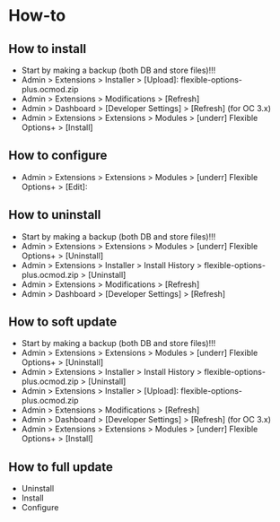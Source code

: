 # How-to

## How to install
* Start by making a backup (both DB and store files)!!!
* Admin > Extensions > Installer > [Upload]: flexible-options-plus.ocmod.zip
* Admin > Extensions > Modifications > [Refresh]
* Admin > Dashboard > [Developer Settings] > [Refresh] (for OC 3.x)
* Admin > Extensions > Extensions > Modules > [underr] Flexible Options+ > [Install]

## How to configure
* Admin > Extensions > Extensions > Modules > [underr] Flexible Options+ > [Edit]:

## How to uninstall
* Start by making a backup (both DB and store files)!!!
* Admin > Extensions > Extensions > Modules > [underr] Flexible Options+ > [Uninstall]
* Admin > Extensions > Installer > Install History > flexible-options-plus.ocmod.zip > [Uninstall]
* Admin > Extensions > Modifications > [Refresh]
* Admin > Dashboard > [Developer Settings] > [Refresh]

## How to soft update
* Start by making a backup (both DB and store files)!!!
* Admin > Extensions > Extensions > Modules > [underr] Flexible Options+ > [Uninstall]
* Admin > Extensions > Installer > Install History > flexible-options-plus.ocmod.zip > [Uninstall]
* Admin > Extensions > Installer > [Upload]: flexible-options-plus.ocmod.zip
* Admin > Extensions > Modifications > [Refresh]
* Admin > Dashboard > [Developer Settings] > [Refresh] (for OC 3.x)
* Admin > Extensions > Extensions > Modules > [underr] Flexible Options+ > [Install]

## How to full update
* Uninstall
* Install
* Configure
